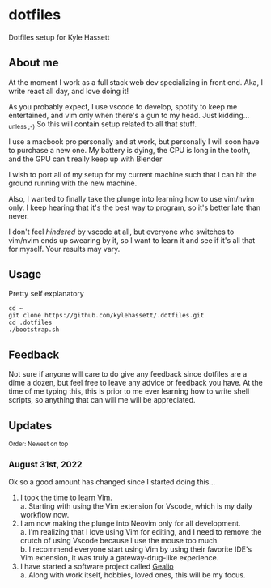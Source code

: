 # dotfiles

Dotfiles setup for Kyle Hassett

## About me

At the moment I work as a full stack web dev specializing in front end. Aka, I write react all day, and love doing it!

As you probably expect, I use vscode to develop, spotify to keep me entertained, and vim only when there's a gun to my head. Just kidding... <sub>unless ;-)</sub> So this will contain setup related to all that stuff.

I use a macbook pro personally and at work, but personally I will soon have to purchase a new one. My battery is dying, the CPU is long in the tooth, and the GPU can't really keep up with Blender

I wish to port all of my setup for my current machine such that I can hit the ground running with the new machine.

Also, I wanted to finally take the plunge into learning how to use vim/nvim only. I keep hearing that it's the best way to program, so it's better late than never.

I don't feel *hindered* by vscode at all, but everyone who switches to vim/nvim ends up swearing by it, so I want to learn it and see if it's all that for myself. Your results may vary.

## Usage

Pretty self explanatory
```
cd ~
git clone https://github.com/kylehassett/.dotfiles.git
cd .dotfiles
./bootstrap.sh
```

## Feedback

Not sure if anyone will care to do give any feedback since dotfiles are a dime a dozen, but feel free to leave any advice or feedback you have.
At the time of me typing this, this is prior to me ever learning how to write shell scripts, so anything that can will me will be appreciated.

## Updates

<sub>Order: Newest on top</sub>

### August 31st, 2022

Ok so a good amount has changed since I started doing this...

1. I took the time to learn Vim.<br />
    a. Starting with using the Vim extension for Vscode, which is my daily workflow now.<br />
2. I am now making the plunge into Neovim only for all development.<br />
    a. I'm realizing that I love using Vim for editing, and I need to remove the crutch of using Vscode because I use the mouse too much.<br />
    b. I recommend everyone start using Vim by using their favorite IDE's Vim extension, it was truly a gateway-drug-like experience.<br />
3. I have started a software project called [Gealio](https://geal.io)<br />
    a. Along with work itself, hobbies, loved ones, this will be my focus.<br />

